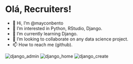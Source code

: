 # Olá, Recruiters!

- 👋 Hi, I’m @mayconbento
- 👀 I’m interested in Python, RStudio, Django.
- 🌱 I’m currently learning Django.
- 💞️ I’m looking to collaborate on any data science project.
- 📫 How to reach me (github).

<!---
Portfolio_de_projetos is a ✨ special ✨ repository because its `README.md` (this file) appears on your GitHub profile.
You can click the Preview link to take a look at your changes.
--->
![django_admin](https://user-images.githubusercontent.com/93701385/140649148-f7ccac32-cd7a-4948-bdcb-df21089976c4.png)
![django_home](https://user-images.githubusercontent.com/93701385/140649151-66769f5f-4d36-46ea-8f17-eaae7507de19.png)
![django_create](https://user-images.githubusercontent.com/93701385/140649152-aedfc33c-1eb8-404f-ad57-edbc0fd7f07e.png)
